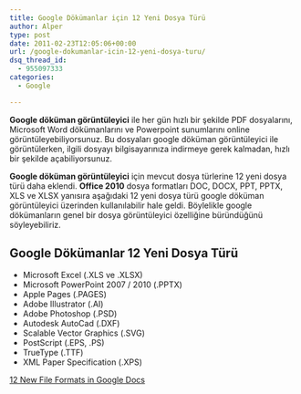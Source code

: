 ```yaml
---
title: Google Dökümanlar için 12 Yeni Dosya Türü
author: Alper
type: post
date: 2011-02-23T12:05:06+00:00
url: /google-dokumanlar-icin-12-yeni-dosya-turu/
dsq_thread_id:
  - 955097333
categories:
  - Google

---
```

**Google döküman görüntüleyici** ile her gün hızlı bir şekilde PDF dosyalarını, Microsoft Word dökümanlarını ve Powerpoint sunumlarını online görüntüleyebiliyorsunuz. Bu dosyaları google döküman görüntüleyici ile görüntülerken, ilgili dosyayı bilgisayarınıza indirmeye gerek kalmadan, hızlı bir şekilde açabiliyorsunuz.

**Google döküman görüntüleyici** için mevcut dosya türlerine 12 yeni dosya türü daha eklendi. **Office 2010** dosya formatları DOC, DOCX, PPT, PPTX, XLS ve XLSX yanısıra aşağıdaki 12 yeni dosya türü google döküman görüntüleyici üzerinden kullanılabilir hale geldi. Böylelikle google dökümanların genel bir dosya görüntüleyici özelliğine büründüğünü söyleyebiliriz.

## Google Dökümanlar 12 Yeni Dosya Türü

* Microsoft Excel (.XLS ve .XLSX)  
* Microsoft PowerPoint 2007 / 2010 (.PPTX)  
* Apple Pages (.PAGES)  
* Adobe Illustrator (.AI)  
* Adobe Photoshop (.PSD)  
* Autodesk AutoCad (.DXF)  
* Scalable Vector Graphics (.SVG)  
* PostScript (.EPS, .PS)  
* TrueType (.TTF)  
* XML Paper Specification (.XPS)

<a href="http://googledocs.blogspot.com/2011/02/12-new-file-formats-in-google-docs.html" target="_blank">12 New File Formats in Google Docs</a>